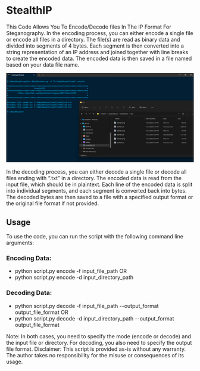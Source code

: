 # StealthIP
This Code Allows You To Encode/Decode files In The IP Format For Steganography.
In the encoding process, you can either encode a single file or encode all files in a directory. The file(s) are read as binary data and divided into segments of 4 bytes. Each segment is then converted into a string representation of an IP address and joined together with line breaks to create the encoded data. The encoded data is then saved in a file named based on your data file name.
<p align="center">
  <img src="Img/Encoding.png" alt="Master">
</p>
In the decoding process, you can either decode a single file or decode all files ending with “.txt” in a directory. The encoded data is read from the input file, which should be in plaintext. Each line of the encoded data is split into individual segments, and each segment is converted back into bytes. The decoded bytes are then saved to a file with a specified output format or the original file format if not provided.

## Usage
To use the code, you can run the script with the following command line arguments:

### Encoding Data:
- python script.py encode -f input_file_path
OR
- python script.py encode -d input_directory_path

### Decoding Data:
- python script.py decode -f input_file_path --output_format output_file_format
OR
- python script.py decode -d input_directory_path --output_format output_file_format

Note: In both cases, you need to specify the mode (encode or decode) and the input file or directory. For decoding, you also need to specify the output file format.
Disclaimer: This script is provided as-is without any warranty. The author takes no responsibility for the misuse or consequences of its usage.

